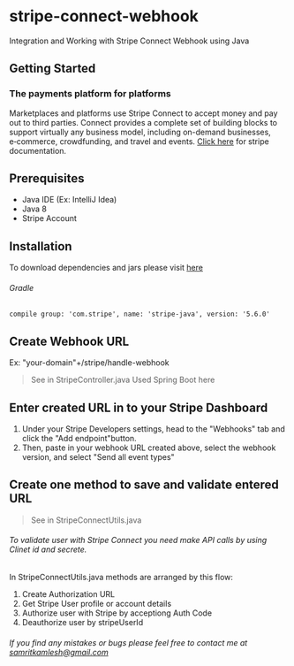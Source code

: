 # stripe-connect-webhook
Integration and Working with Stripe Connect Webhook using Java

## Getting Started
### The payments platform for platforms
Marketplaces and platforms use Stripe Connect to accept money and pay out to third parties. Connect provides a complete set of building blocks to support virtually any business model, including on-demand businesses, e‑commerce, crowdfunding, and travel and events.
[Click here](https://stripe.com/docs/connect) for stripe documentation. 

## Prerequisites
* Java IDE (Ex: IntelliJ Idea)
* Java 8
* Stripe Account

## Installation
To download dependencies and jars please visit [here](https://mvnrepository.com/artifact/com.stripe/stripe-java)
###### Gradle
```
compile group: 'com.stripe', name: 'stripe-java', version: '5.6.0' 
```

## Create Webhook URL
Ex: "your-domain"+/stripe/handle-webhook
> See in StripeController.java
Used Spring Boot here

## Enter created URL in to your Stripe Dashboard
1. Under your Stripe Developers settings, head to the "Webhooks" tab and click the "Add endpoint"button.
2. Then, paste in your webhook URL created above, select the webhook version, and select "Send all event types"

## Create one method to save and validate entered URL
> See in StripeConnectUtils.java

###### To validate user with Stripe Connect you need make API calls by using Clinet id and secrete.

In StripeConnectUtils.java methods are arranged by this flow:
1. Create Authorization URL
2. Get Stripe User profile or account details 
3. Authorize user with Stripe by acceptiong Auth Code
4. Deauthorize user by stripeUserId

###### If you find any mistakes or bugs please feel free to contact me at samritkamlesh@gmail.com
